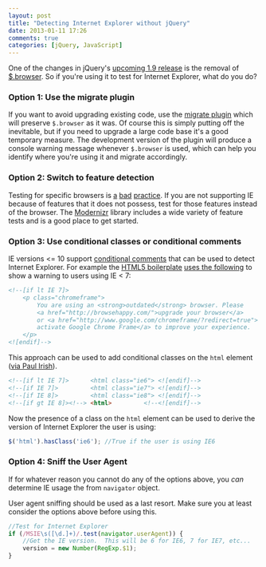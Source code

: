 ```yaml
---
layout: post
title: "Detecting Internet Explorer without jQuery"
date: 2013-01-11 17:26
comments: true
categories: [jQuery, JavaScript]
---
```


One of the changes in jQuery's [upcoming 1.9 release](http://blog.jquery.com/2013/01/09/jquery-1-9-rc1-and-migrate-rc1-released/) is the removal of [$.browser](http://api.jquery.com/jQuery.browser/).  So if you're using it to test for Internet Explorer, what do you do?

<!--more-->

### Option 1: Use the migrate plugin

If you want to avoid upgrading existing code, use the [migrate plugin](https://github.com/jquery/jquery-migrate/) which will preserve `$.browser` as it was.  Of course this is simply putting off the inevitable, but if you need to upgrade a large code base it's a good temporary measure.  The development version of the plugin will produce a console warning message whenever `$.browser` is used, which can help you identify where you're using it and migrate accordingly.

### Option 2: Switch to feature detection

Testing for specific browsers is [a](http://www.sitepoint.com/why-browser-sniffing-stinks/) [bad](http://msdn.microsoft.com/en-us/magazine/hh475813.aspx) [practice](http://diveintohtml5.info/detect.html).  If you are not supporting IE because of features that it does not possess, test for those features instead of the browser.  The [Modernizr](http://modernizr.com) library includes a wide variety of feature tests and is a good place to get started.

### Option 3: Use conditional classes or conditional comments

IE versions <= 10 support <a href="http://msdn.microsoft.com/en-us/library/ms537512(v=vs.85).aspx">conditional comments</a> that can be used to detect Internet Explorer.  For example the [HTML5 boilerplate](http://html5boilerplate.com/) [uses the following](https://github.com/h5bp/html5-boilerplate/blob/master/index.html) to show a warning to users using IE < 7:

``` html
<!--[if lt IE 7]>
    <p class="chromeframe">
        You are using an <strong>outdated</strong> browser. Please
        <a href="http://browsehappy.com/">upgrade your browser</a>
        or <a href="http://www.google.com/chromeframe/?redirect=true">
        activate Google Chrome Frame</a> to improve your experience.
    </p>
<![endif]-->
```

This approach can be used to add conditional classes on the `html` element ([via Paul Irish](http://paulirish.com/2008/conditional-stylesheets-vs-css-hacks-answer-neither/)).

``` html Conditional classes on the html element
<!--[if lt IE 7]>      <html class="ie6"> <![endif]-->
<!--[if IE 7]>         <html class="ie7"> <![endif]-->
<!--[if IE 8]>         <html class="ie8"> <![endif]-->
<!--[if gt IE 8]><!--> <html>         <!--<![endif]-->
```

Now the presence of a class on the `html` element can be used to derive the version of Internet Explorer the user is using:

``` javascript
$('html').hasClass('ie6'); //True if the user is using IE6
```

### Option 4: Sniff the User Agent

If for whatever reason you cannot do any of the options above, you *can* determine IE usage the from `navigator` object.

<div class="warning" style="display: block;">
	User agent sniffing should be used as a last resort.  Make sure you at least consider the options above before using this.
</div>

``` javascript Sniffing the user agent string to test for Internet Explorer
//Test for Internet Explorer
if (/MSIE\s([\d.]+)/.test(navigator.userAgent)) {
    //Get the IE version.  This will be 6 for IE6, 7 for IE7, etc...
    version = new Number(RegExp.$1);
}
```
